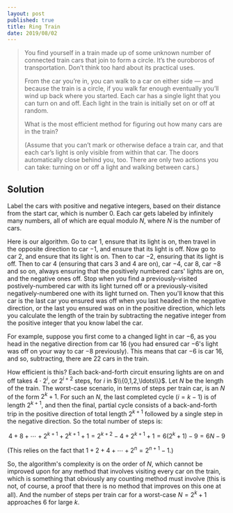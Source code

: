 ```yaml
---
layout: post
published: true
title: Ring Train
date: 2019/08/02
---
```


>You find yourself in a train made up of some unknown number of connected train cars that join to form a circle. It’s the ouroboros of transportation. Don’t think too hard about its practical uses.
>
>From the car you’re in, you can walk to a car on either side — and because the train is a circle, if you walk far enough eventually you’ll wind up back where you started. Each car has a single light that you can turn on and off. Each light in the train is initially set on or off at random.
>
>What is the most efficient method for figuring out how many cars are in the train?
>
>(Assume that you can’t mark or otherwise deface a train car, and that each car’s light is only visible from within that car. The doors automatically close behind you, too. There are only two actions you can take: turning on or off a light and walking between cars.)

<!--more-->


## Solution

Label the cars with positive and negative integers, based on their distance from the start car, which is number $0$. Each car gets labeled by infinitely many numbers, all of which are equal modulo $N$, where $N$ is the number of cars.

Here is our algorithm. Go to car $1$, ensure that its light is on, then travel in the opposite direction to car $-1$, and ensure that its light is off. Now go to car $2$, and ensure that its light is on. Then to car $-2$, ensuring that its light is off. Then to car $4$ (ensuring that cars $3$ and $4$ are on), car $-4$, car $8$, car $-8$ and so on, always ensuring that the positively numbered cars' lights are on, and the negative ones off.  Stop when you find a previously-visited postively-numbered car with its light turned off or a previously-visited negatively-numbered one with its light turned on.  Then you'll know that this car is the last car you ensured was off when you last headed in the negative direction, or the last you ensured was on in the positive direction, which lets you calculate the length of the train by subtracting the negative integer from the positive integer that you know label the car. 

For example, suppose you first come to a changed light in car $-6$, as you head in the negative direction from car $16$ (you had ensured car $-6$'s light was off on your way to car $-8$ previously). This means that car $-6$ is car $16$, and so, subtracting, there are $22$ cars in the train.

How efficient is this? Each back-and-forth circuit ensuring lights are on and off takes $4 \cdot 2^i$, or $2^{i+2}$ steps, for $i$ in $\\{0,1,2,\ldots\\}$. Let $N$ be the length of the train.  The worst-case scenario, in terms of steps per train car, is an $N$ of the form $2^k+1$. For such an $N$, the last completed cycle ($i = k-1$) is of length $2^{k+1}$, and then the final, partial cycle consists of a back-and-forth trip in the positive direction of total length $2^{k+1}$ followed by a single step in the negative direction.  So the total number of steps is:

$$4+8+\cdots+ 2^{k+1} + 2^{k+1} + 1 = 2^{k+2} - 4 + 2^{k+1} + 1 = 6(2^k+1) - 9 = 6N - 9$$

(This relies on the fact that $1+2+4+\cdots+2^n = 2^{n+1}-1$.)

So, the algorithm's complexity is on the order of $N$, which cannot be improved upon for any method that involves visiting every car on the train, which is something that obviously any counting method must involve (this is not, of course, a proof that there is no method that improves on this one at all).  And the number of steps per train car for a worst-case $N = 2^k+1$ approaches $6$ for large $k$.

<br>
